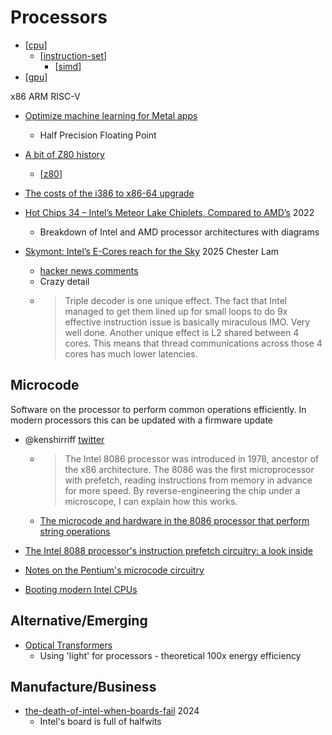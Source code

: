 Processors
==========

* [[cpu]]
    * [[instruction-set]]
        * [[simd]]
* [[gpu]]


x86
ARM
RISC-V

* [Optimize machine learning for Metal apps](https://developer.apple.com/videos/play/wwdc2023/10050/?time=590)
    * Half Precision Floating Point

* [A bit of Z80 history](https://mitsi.com/2021/12/21/a-bit-of-z80-history/)
    * [[z80]]
* [The costs of the i386 to x86-64 upgrade](https://blogsystem5.substack.com/p/x86-64-programming-models)
* [Hot Chips 34 – Intel’s Meteor Lake Chiplets, Compared to AMD’s](https://chipsandcheese.com/2022/09/10/hot-chips-34-intels-meteor-lake-chiplets-compared-to-amds/) 2022
    * Breakdown of Intel and AMD processor architectures with diagrams
* [Skymont: Intel’s E-Cores reach for the Sky](https://chipsandcheese.com/p/skymont-intels-e-cores-reach-for-the-sky) 2025 Chester Lam
    * [hacker news comments](https://news.ycombinator.com/item?id=42750734)
    * Crazy detail
    * > Triple decoder is one unique effect. The fact that Intel managed to get them lined up for small loops to do 9x effective instruction issue is basically miraculous IMO. Very well done.
      > Another unique effect is L2 shared between 4 cores. This means that thread communications across those 4 cores has much lower latencies.

Microcode
---------

Software on the processor to perform common operations efficiently. In modern processors this can be updated with a firmware update

* @kenshirriff [twitter](https://twitter.com/kenshirriff/status/1609974005519290369?t=Wg8lpzILXxAjOdmQcUn2ww&s=19)
    * > The Intel 8086 processor was introduced in 1978, ancestor of the x86 architecture. The 8086 was the first microprocessor with prefetch, reading instructions from memory in advance for more speed. By reverse-engineering the chip under a microscope, I can explain how this works.
    * [The microcode and hardware in the 8086 processor that perform string operations](https://www.righto.com/2023/04/8086-microcode-string-operations.html)
* [The Intel 8088 processor's instruction prefetch circuitry: a look inside](https://www.righto.com/2024/03/8088-prefetch-circuitry.html)
* [Notes on the Pentium's microcode circuitry](https://www.righto.com/2025/03/pentium-microcde-rom-circuitry.html)

* [Booting modern Intel CPUs](https://mjg59.dreamwidth.org/66109.html)

Alternative/Emerging
--------------------

* [Optical Transformers](https://arxiv.org/abs/2302.10360)
    * Using 'light' for processors - theoretical 100x energy efficiency

Manufacture/Business
--------------------

* [the-death-of-intel-when-boards-fail](https://www.fabricatedknowledge.com/p/the-death-of-intel-when-boards-fail) 2024
    * Intel's board is full of halfwits

[//begin]: # "Autogenerated link references for markdown compatibility"
[cpu]: cpu.md "CPU"
[instruction-set]: instruction-set.md "instruction set"
[simd]: simd.md "SIMD"
[gpu]: gpu.md "GPU"
[z80]: z80.md "Z80"
[//end]: # "Autogenerated link references"